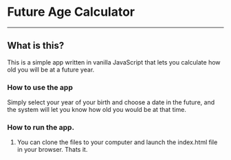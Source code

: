 # Future Age Calculator
---


## What is this?

This is a simple app written in vanilla JavaScript that lets you calculate how old you will be at a future year.


### How to use the app

Simply select your year of your birth and choose  a date in the future, and the system will let you know how old you would be at that time.


### How to run the app.

1. You can clone the files to your computer and launch the index.html file in your browser. Thats it.







